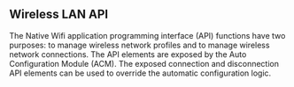 ## Wireless LAN API

The Native Wifi application programming interface (API) functions have two
purposes: to manage wireless network profiles and to manage wireless network
connections. The API elements are exposed by the Auto Configuration Module
(ACM). The exposed connection and disconnection API elements can be used to
override the automatic configuration logic.
